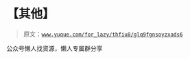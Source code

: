 # 【其他】

> 原文：[`www.yuque.com/for_lazy/thfiu8/glq9fgnsoyzxads6`](https://www.yuque.com/for_lazy/thfiu8/glq9fgnsoyzxads6)



公众号懒人找资源，懒人专属群分享